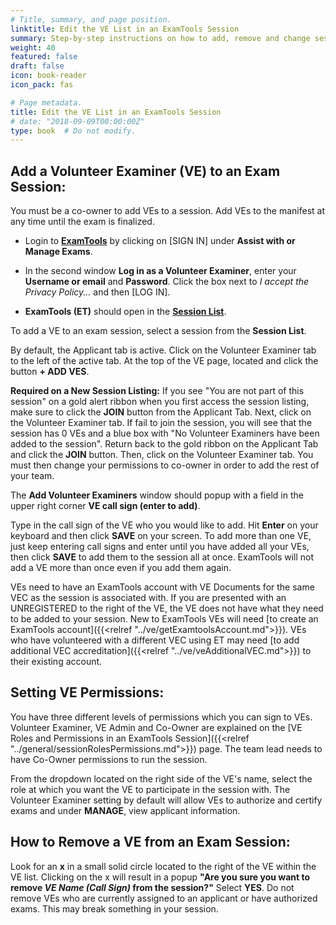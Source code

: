 ```yaml
---
# Title, summary, and page position.
linktitle: Edit the VE List in an ExamTools Session
summary: Step-by-step instructions on how to add, remove and change session permissions of a Volunteer Examiner in ExamTools.
weight: 40
featured: false
draft: false
icon: book-reader
icon_pack: fas

# Page metadata.
title: Edit the VE List in an ExamTools Session
# date: "2018-09-09T00:00:00Z"
type: book  # Do not modify.
---
```


## Add a Volunteer Examiner (VE) to an Exam Session:

You must be a co-owner to add VEs to a session.  Add VEs to the manifest at any time until the exam is finalized.  

* Login to **[ExamTools](https://exam.tools)** by clicking on [SIGN IN] under **Assist with or Manage Exams**.

* In the second window **Log in as a Volunteer Examiner**, enter your **Username or email** and **Password**. Click the box next to *I accept the Privacy Policy...* and then [LOG IN].

* **ExamTools (ET)** should open in the **[Session List](https://exam.tools/ve/sessions)**.

To add a VE to an exam session, select a session from the **Session List**. 

By default, the Applicant tab is active.  Click on the Volunteer Examiner tab to the left of the active tab.  At the top of the VE page, located and click the button **+ ADD VES**.

**Required on a New Session Listing:**  If you see "You are not part of this session" on a gold alert ribbon when you first access the session listing, make sure to click the **JOIN** button from the Applicant Tab. Next, click on the Volunteer Examiner tab. If fail to join the session, you will see that the session has 0 VEs and a blue box with "No Volunteer Examiners have been added to the session". Return back to the gold ribbon on the Applicant Tab and click the **JOIN** button. Then, click on the Volunteer Examiner tab.  You must then change your permissions to co-owner in order to add the rest of your team.

The **Add Volunteer Examiners** window should popup with a field in the upper right corner **VE call sign (enter to add)**.

Type in the call sign of the VE who you would like to add. Hit **Enter** on your keyboard and then click **SAVE** on your screen. To add more than one VE, just keep entering call signs and enter until you have added all your VEs, then click **SAVE** to add them to the session all at once.  ExamTools will not add a VE more than once even if you add them again.

VEs need to have an ExamTools account with VE Documents for the same
VEC as the session is associated with. If you are presented with an
UNREGISTERED to the right of the VE, the VE does not have what they need to be added to your
session. New to ExamTools VEs will need
[to create an ExamTools account]({{<relref "../ve/getExamtoolsAccount.md">}}).
VEs who have volunteered with a different VEC using ET may need
[to add additional VEC accreditation]({{<relref "../ve/veAdditionalVEC.md">}})
to their existing account.

## Setting VE Permissions:

You have three different levels of permissions which you can sign to
VEs. Volunteer Examiner, VE Admin and Co-Owner are explained on the
[VE Roles and Permissions in an ExamTools Session]({{<relref "../general/sessionRolesPermissions.md">}})
page.  The team lead needs to have Co-Owner permissions to run the session.

From the dropdown located on the right side of the VE's name, select the role at which you want the VE to participate in the session with.  The Volunteer Examiner setting by default will allow VEs to authorize and certify exams and under **MANAGE**, view applicant information.

## How to Remove a VE from an Exam Session:

Look for an **x** in a small solid circle located to the right of the VE within the VE list.  Clicking on the x will result in a popup **"Are you sure you want to remove *VE Name (Call Sign)* from the session?"**  Select **YES**.  Do not remove VEs who are currently assigned to an applicant or have authorized exams.  This may break something in your session.
